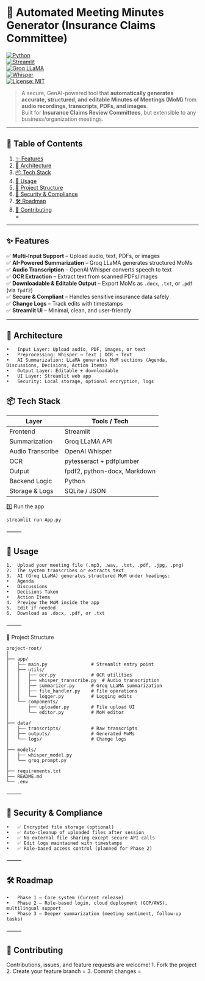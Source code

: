 
# 🚀 Automated Meeting Minutes Generator (Insurance Claims Committee)

[![Python](https://img.shields.io/badge/Python-3.9%2B-blue)](https://www.python.org/)  
[![Streamlit](https://img.shields.io/badge/Frontend-Streamlit-red)](https://streamlit.io/)  
[![Groq LLaMA](https://img.shields.io/badge/AI-Groq%20LLaMA-6f42c1)](https://groq.com/)  
[![Whisper](https://img.shields.io/badge/Audio-Whisper-green)](https://openai.com/research/whisper)  
[![License: MIT](https://img.shields.io/badge/License-MIT-yellow.svg)](LICENSE)  

> A secure, GenAI-powered tool that **automatically generates accurate, structured, and editable Minutes of Meetings (MoM)** from **audio recordings, transcripts, PDFs, and images**.  
> Built for **Insurance Claims Review Committees**, but extensible to any business/organization meetings.

---

## 📖 Table of Contents
1. [✨ Features](#-features)  
2. [🧩 Architecture](#-architecture)  
3. [📦 Tech Stack](#-tech-stack)  
4. [🚀 Usage](#-usage)  
5. [📂 Project Structure](#-project-structure)  
6. [🔐 Security & Compliance](#-security--compliance)  
7. [🛠️ Roadmap](#️-roadmap)  
8. [🤝 Contributing](#-contributing)  
=  

---

## ✨ Features
✅ **Multi-Input Support** – Upload audio, text, PDFs, or images  
✅ **AI-Powered Summarization** – Groq LLaMA generates structured MoMs  
✅ **Audio Transcription** – OpenAI Whisper converts speech to text  
✅ **OCR Extraction** – Extract text from scanned PDFs/images  
✅ **Downloadable & Editable Output** – Export MoMs as `.docx`, `.txt`, or `.pdf` (via `fpdf2`)  
✅ **Secure & Compliant** – Handles sensitive insurance data safely  
✅ **Change Logs** – Track edits with timestamps  
✅ **Streamlit UI** – Minimal, clean, and user-friendly  

---

## 🧩 Architecture


	•	Input Layer: Upload audio, PDF, images, or text
	•	Preprocessing: Whisper → Text | OCR → Text
	•	AI Summarization: LLaMA generates MoM sections (Agenda, Discussions, Decisions, Action Items)
	•	Output Layer: Editable + downloadable
	•	UI Layer: Streamlit web app
	•	Security: Local storage, optional encryption, logs



## 📦 Tech Stack

| Layer            | Tools / Tech            |
|------------------|--------------------------|
| Frontend         | Streamlit               |
| Summarization    | Groq LLaMA API          |
| Audio Transcribe | OpenAI Whisper          |
| OCR              | pytesseract + pdfplumber|
| Output           | fpdf2, python-docx, Markdown |
| Backend Logic    | Python                  |
| Storage & Logs   | SQLite / JSON           |




5️⃣ Run the app
```
streamlit run App.py
```

⸻

## 🚀 Usage
	1.	Upload your meeting file (.mp3, .wav, .txt, .pdf, .jpg, .png)
	2.	The system transcribes or extracts text
	3.	AI (Groq LLaMA) generates structured MoM under headings:
	•	Agenda
	•	Discussions
	•	Decisions Taken
	•	Action Items
	4.	Preview the MoM inside the app
	5.	Edit if needed
	6.	Download as .docx, .pdf, or .txt

⸻

📂 Project Structure
```
project-root/
│
├── app/
│   ├── main.py                # Streamlit entry point
│   ├── utils/
│   │   ├── ocr.py             # OCR utilities
│   │   ├── whisper_transcribe.py  # Audio transcription
│   │   ├── summarizer.py      # Groq LLaMA summarization
│   │   ├── file_handler.py    # File operations
│   │   └── logger.py          # Logging edits
│   └── components/
│       ├── uploader.py        # File upload UI
│       └── editor.py          # MoM editor
│
├── data/
│   ├── transcripts/           # Raw transcripts
│   ├── outputs/               # Generated MoMs
│   └── logs/                  # Change logs
│
├── models/
│   ├── whisper_model.py
│   └── groq_prompt.py
│
├── requirements.txt
├── README.md
└── .env
```

⸻


## 🔐 Security & Compliance
	•	✅ Encrypted file storage (optional)
	•	✅ Auto-cleanup of uploaded files after session
	•	✅ No external file sharing except secure API calls
	•	✅ Edit logs maintained with timestamps
	•	✅ Role-based access control (planned for Phase 2)

⸻

## 🛠️ Roadmap
	•	Phase 1 – Core system (Current release)
	•	Phase 2 – Role-based login, cloud deployment (GCP/AWS), multilingual support
	•	Phase 3 – Deeper summarization (meeting sentiment, follow-up tasks)

⸻

## 🤝 Contributing

Contributions, issues, and feature requests are welcome!
	1.	Fork the project
	2.	Create your feature branch =
	3.	Commit changes =
